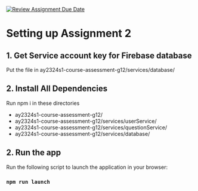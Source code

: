 [![Review Assignment Due Date](https://classroom.github.com/assets/deadline-readme-button-24ddc0f5d75046c5622901739e7c5dd533143b0c8e959d652212380cedb1ea36.svg)](https://classroom.github.com/a/6BOvYMwN)

# Setting up Assignment 2

## 1. Get Service account key for Firebase database 
Put the file in ay2324s1-course-assessment-g12/services/database/

## 2. Install All Dependencies 
Run npm i in these directories 
- ay2324s1-course-assessment-g12/
- ay2324s1-course-assessment-g12/services/userService/
- ay2324s1-course-assessment-g12/services/questionService/
- ay2324s1-course-assessment-g12/services/database/

## 2. Run the app 
Run the following script to launch the application in your browser:  
### `npm run launch`
